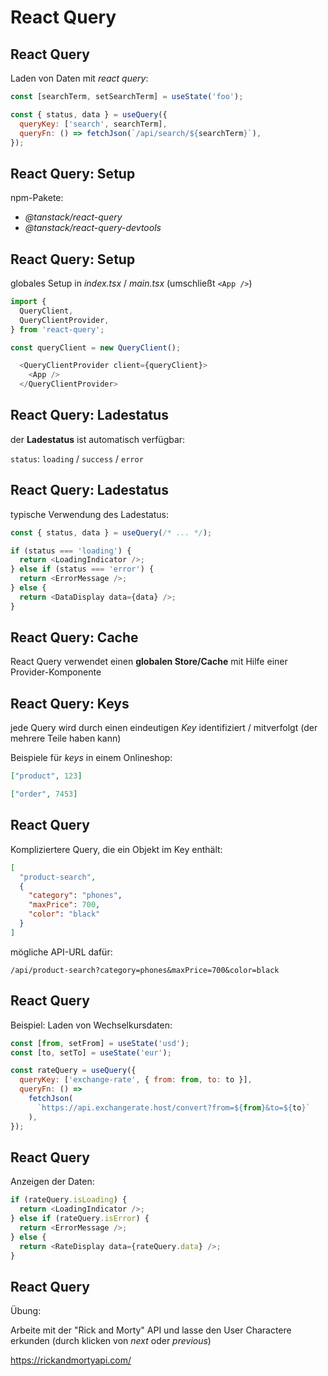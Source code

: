 # React Query

## React Query

Laden von Daten mit _react query_:

```js
const [searchTerm, setSearchTerm] = useState('foo');

const { status, data } = useQuery({
  queryKey: ['search', searchTerm],
  queryFn: () => fetchJson(`/api/search/${searchTerm}`),
});
```

## React Query: Setup

npm-Pakete:

- _@tanstack/react-query_
- _@tanstack/react-query-devtools_

## React Query: Setup

globales Setup in _index.tsx_ / _main.tsx_ (umschließt `<App />`)

```js
import {
  QueryClient,
  QueryClientProvider,
} from 'react-query';
```

```js
const queryClient = new QueryClient();
```

<!-- prettier-ignore -->
```js
  <QueryClientProvider client={queryClient}>
    <App />
  </QueryClientProvider>
```

## React Query: Ladestatus

der **Ladestatus** ist automatisch verfügbar:

`status`: `loading` / `success` / `error`

## React Query: Ladestatus

typische Verwendung des Ladestatus:

```js
const { status, data } = useQuery(/* ... */);

if (status === 'loading') {
  return <LoadingIndicator />;
} else if (status === 'error') {
  return <ErrorMessage />;
} else {
  return <DataDisplay data={data} />;
}
```

## React Query: Cache

React Query verwendet einen **globalen Store/Cache** mit Hilfe einer Provider-Komponente

## React Query: Keys

jede Query wird durch einen eindeutigen _Key_ identifiziert / mitverfolgt (der mehrere Teile haben kann)

Beispiele für _keys_ in einem Onlineshop:

```json
["product", 123]
```

```json
["order", 7453]
```

## React Query

Kompliziertere Query, die ein Objekt im Key enthält:

```json
[
  "product-search",
  {
    "category": "phones",
    "maxPrice": 700,
    "color": "black"
  }
]
```

mögliche API-URL dafür:

`/api/product-search?category=phones&maxPrice=700&color=black`

## React Query

Beispiel: Laden von Wechselkursdaten:

```js
const [from, setFrom] = useState('usd');
const [to, setTo] = useState('eur');

const rateQuery = useQuery({
  queryKey: ['exchange-rate', { from: from, to: to }],
  queryFn: () =>
    fetchJson(
      `https://api.exchangerate.host/convert?from=${from}&to=${to}`
    ),
});
```

## React Query

Anzeigen der Daten:

```js
if (rateQuery.isLoading) {
  return <LoadingIndicator />;
} else if (rateQuery.isError) {
  return <ErrorMessage />;
} else {
  return <RateDisplay data={rateQuery.data} />;
}
```

## React Query

Übung:

Arbeite mit der "Rick and Morty" API und lasse den User Charactere erkunden (durch klicken von _next_ oder _previous_)

https://rickandmortyapi.com/

